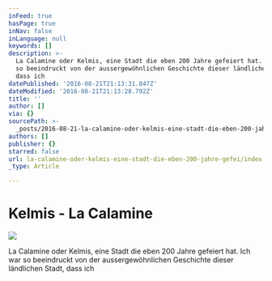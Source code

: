 ```yaml
---
inFeed: true
hasPage: true
inNav: false
inLanguage: null
keywords: []
description: >-
  La Calamine oder Kelmis, eine Stadt die eben 200 Jahre gefeiert hat. Ich war
  so beeindruckt von der aussergewöhnlichen Geschichte dieser ländlichen Stadt,
  dass ich 
datePublished: '2016-08-21T21:13:31.847Z'
dateModified: '2016-08-21T21:13:28.792Z'
title: ''
author: []
via: {}
sourcePath: >-
  _posts/2016-08-21-la-calamine-oder-kelmis-eine-stadt-die-eben-200-jahre-gefei.md
authors: []
publisher: {}
starred: false
url: la-calamine-oder-kelmis-eine-stadt-die-eben-200-jahre-gefei/index.html
_type: Article

---
```

# Kelmis - La Calamine
![](https://the-grid-user-content.s3-us-west-2.amazonaws.com/a3898f13-bf0e-4da2-9d2a-34feaafb3f08.jpg)

La Calamine oder Kelmis, eine Stadt die eben 200 Jahre gefeiert hat. Ich war so beeindruckt von der aussergewöhnlichen Geschichte dieser ländlichen Stadt, dass ich